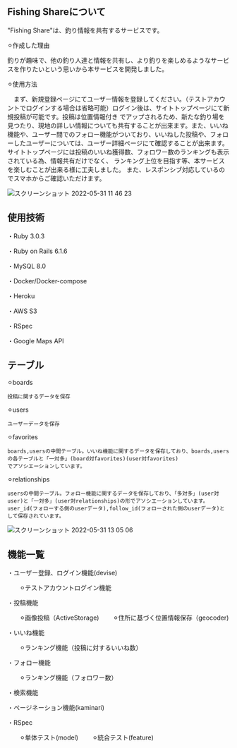 ## Fishing Shareについて

  "Fishing Share"は、釣り情報を共有するサービスです。
  
  ⚪︎作成した理由
  
   釣りが趣味で、他の釣り人達と情報を共有し、より釣りを楽しめるようなサービスを作りたいという思いから本サービスを開発しました。
  
  ⚪︎使用方法
  
  　まず、新規登録ページにてユーザー情報を登録してください。（テストアカウントでログインする場合は省略可能）ログイン後は、サイトトップページにて新規投稿が可能です。投稿は位置情報付き
    でアップされるため、新たな釣り場を見つたり、現地の詳しい情報についても共有することが出来ます。また、いいね機能や、ユーザー間でのフォロー機能がついており、いいねした投稿や、フォロ
    ーしたユーザーについては、ユーザー詳細ページにて確認することが出来ます。サイトトップページには投稿のいいね獲得数、フォロワー数のランキングも表示されている為、情報共有だけでなく、
    ランキング上位を目指す等、本サービスを楽しむことが出来る様に工夫しました。
    また、レスポンシブ対応しているのでスマホからご確認いただけます。
    
    
   ![スクリーンショット 2022-05-31 11 46 23](https://user-images.githubusercontent.com/97491275/171082813-fa6f0d22-649c-4d67-a762-14d38e0c8ecd.png)
    
## 使用技術

・Ruby 3.0.3

・Ruby on Rails 6.1.6

・MySQL 8.0

・Docker/Docker-compose

・Heroku

・AWS S3

・RSpec

・Google Maps API

## テーブル

  ⚪︎boards
  
    投稿に関するデータを保存
    
  ⚪︎users
  
    ユーザーデータを保存
    
  ⚪︎favorites
  
    boards,usersの中間テーブル。いいね機能に関するデータを保存しており、boards,usersの各テーブルと「一対多」(board対favorites)(user対favorites)
    でアソシエーションしています。
    
  ⚪︎relationships
  
    usersの中間テーブル。フォロー機能に関するデータを保存しており、「多対多」(user対user)と「一対多」(user対relationships)の形でアソシエーションしています。 
    user_id(フォローする側のuserデータ),follow_id(フォローされた側のuserデータ)として保存されています。
    
    
  ![スクリーンショット 2022-05-31 13 05 06](https://user-images.githubusercontent.com/97491275/171090681-a88fc277-b00e-4d17-b296-05248cc86a9b.png)
    
    
    
## 機能一覧

・ユーザー登録、ログイン機能(devise)

　　⚪︎テストアカウントログイン機能

・投稿機能

　　⚪︎画像投稿（ActiveStorage)
　　⚪︎住所に基づく位置情報保存（geocoder)
  
・いいね機能

　　⚪︎ランキング機能（投稿に対するいいね数）
  
・フォロー機能

　　⚪︎ランキング機能（フォロワー数）
  
・検索機能

・ページネーション機能(kaminari)

・RSpec

　　⚪︎単体テスト(model)
　　⚪︎統合テスト(feature)
